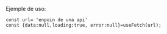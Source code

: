 Ejemple de uso:
```
const url= 'enpoin de una api'
const {data:null,loading:true, error:null}=useFetch(url);
```